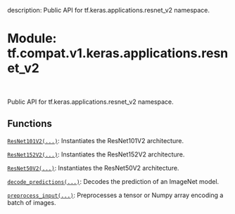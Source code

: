 description: Public API for tf.keras.applications.resnet_v2 namespace.

<div itemscope itemtype="http://developers.google.com/ReferenceObject">
<meta itemprop="name" content="tf.compat.v1.keras.applications.resnet_v2" />
<meta itemprop="path" content="Stable" />
</div>

# Module: tf.compat.v1.keras.applications.resnet_v2

<!-- Insert buttons and diff -->

<table class="tfo-notebook-buttons tfo-api nocontent" align="left">

</table>



Public API for tf.keras.applications.resnet_v2 namespace.



## Functions

[`ResNet101V2(...)`](../../../../../tf/keras/applications/resnet_v2/ResNet101V2.md): Instantiates the ResNet101V2 architecture.

[`ResNet152V2(...)`](../../../../../tf/keras/applications/resnet_v2/ResNet152V2.md): Instantiates the ResNet152V2 architecture.

[`ResNet50V2(...)`](../../../../../tf/keras/applications/resnet_v2/ResNet50V2.md): Instantiates the ResNet50V2 architecture.

[`decode_predictions(...)`](../../../../../tf/keras/applications/resnet_v2/decode_predictions.md): Decodes the prediction of an ImageNet model.

[`preprocess_input(...)`](../../../../../tf/keras/applications/resnet_v2/preprocess_input.md): Preprocesses a tensor or Numpy array encoding a batch of images.

